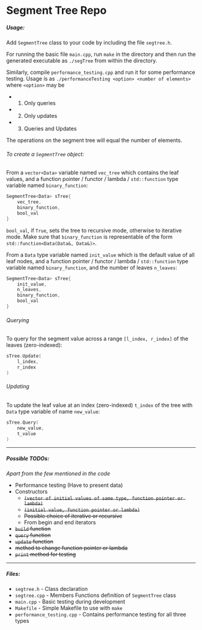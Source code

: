 # Segment Tree Repo

##### Usage:

Add `SegmentTree` class to your code by including the file `segtree.h`.

For running the basic file `main.cpp`, run `make` in the directory and then run the generated executable as `./segTree` from within the directory.

Similarly, compile `performance_testing.cpp` and run it for some performance testing. Usage is as `./performanceTesting <option> <number of elements>` where `<option>` may be 
- 1) Only queries
- 2) Only updates
- 3) Queries and Updates

The operations on the segment tree will equal the number of elements.

###### To create a `SegmentTree` object:

From a `vector<Data>` variable named `vec_tree` which contains the leaf values, and a function pointer / functor / lambda / `std::function` type variable named `binary_function`:

``` c++
SegmentTree<Data> sTree{
    vec_tree,
    binary_function,
    bool_val
}
```
    
`bool_val`, if `True`, sets the tree to recursive mode, otherwise to iterative mode. Make sure that `binary_function` is representable of the form `std::function<Data(Data&, Data&)>`.

From a `Data` type variable named `init_value` which is the default value of all leaf nodes, and a function pointer / functor / lambda / `std::function` type variable named `binary_function`, and the number of leaves `n_leaves`:

``` c++
SegmentTree<Data> sTree{
    init_value,
    n_leaves,
    binary_function,
    bool_val
}
```

###### Querying

To query for the segment value across a range `[l_index, r_index]` of the leaves (zero-indexed):

``` c++
sTree.Update(
    l_index,
    r_index
)
```
    
###### Updating

To update the leaf value at an index (zero-indexed) `t_index` of the tree with `Data` type variable of name `new_value`:

``` c++
sTree.Query(
    new_value,
    t_value
)
```

---

##### Possible TODOs:

*Apart from the few mentioned in the code*

- Performance testing (Have to present data)
- Constructors
  - ~~`(vector of initial values of same type, function pointer or lambda)`~~
  - ~~`(initial value, function pointer or lambda)`~~
  - ~~Possible choice of iterative or recursive~~
  - From begin and end iterators
- ~~`build` function~~
- ~~`query` function~~
- ~~`update` function~~
- ~~method to change function pointer or lambda~~
- ~~`print` method for testing~~

---

##### Files:

- `segtree.h` - Class declaration
- `segtree.cpp` - Members Functions definition of `SegmentTree` class
- `main.cpp` - Basic testing during development
- `Makefile` - Simple Makefile to use with `make`
- `performance_testing.cpp` - Contains performance testing for all three types

